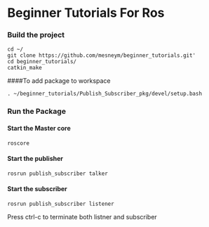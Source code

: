 # Beginner Tutorials For Ros

### Build the project

```
cd ~/
git clone https://github.com/mesneym/beginner_tutorials.git'
cd beginner_tutorials/
catkin_make
```
####To add package to workspace
```
. ~/beginner_tutorials/Publish_Subscriber_pkg/devel/setup.bash
```

### Run the Package

#### Start the Master core
```
roscore
```

#### Start the publisher
```
rosrun publish_subscriber talker
```

#### Start the subscriber
```
rosrun publish_subscriber listener
```
Press ctrl-c to terminate both listner and subscriber
